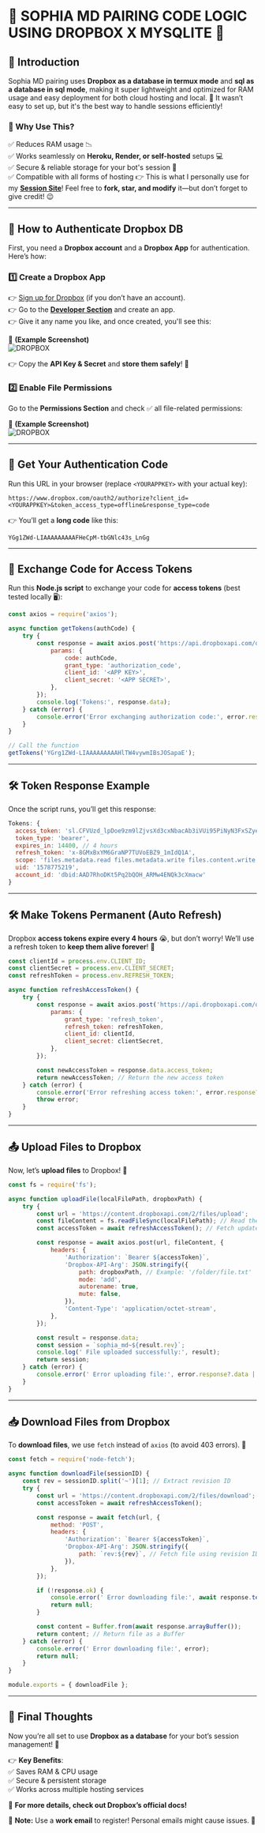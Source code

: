 # 🌟 SOPHIA MD PAIRING CODE LOGIC USING DROPBOX X MYSQLITE 🌟

## 📝 Introduction
Sophia MD pairing uses **Dropbox as a database in termux mode** and **sql as a database in sql mode**, making it super lightweight and optimized for RAM usage and easy deployment for both cloud hosting and local. 🚀 It wasn’t easy to set up, but it's the best way to handle sessions efficiently!  

### 🎯 Why Use This?
✅ Reduces RAM usage 📉  
✅ Works seamlessly on **Heroku, Render, or self-hosted** setups 💻  
✅ Secure & reliable storage for your bot's session 🔐  
✅ Compatible with all forms of hosting
👉 This is what I personally use for my **[Session Site](https://sophia-md-pair.vercel.app)**! Feel free to **fork, star, and modify** it—but don’t forget to give credit! 😉  

---

## 🔑 How to Authenticate Dropbox DB  
First, you need a **Dropbox account** and a **Dropbox App** for authentication. Here’s how:

### 1️⃣ Create a Dropbox App  
👉 [Sign up for Dropbox](https://dropbox.com/signup) (if you don’t have an account).  
👉 Go to the **[Developer Section](https://dropbox.com/developers)** and create an app.  
👉 Give it any name you like, and once created, you'll see this:

📸 **(Example Screenshot)**  
![DROPBOX](https://files.catbox.moe/cdl0my.jpg)  

👉 Copy the **API Key & Secret** and **store them safely**! 🔐  

### 2️⃣ Enable File Permissions  
Go to the **Permissions Section** and check ✅ all file-related permissions:  

📸 **(Example Screenshot)**  
![DROPBOX](https://files.catbox.moe/mr6e9k.jpg)  

---

## 🔗 Get Your Authentication Code
Run this URL in your browser (replace `<YOURAPPKEY>` with your actual key):  

```
https://www.dropbox.com/oauth2/authorize?client_id=<YOURAPPKEY>&token_access_type=offline&response_type=code
```

👉 You’ll get a **long code** like this:  
```
YGg1ZWd-LIAAAAAAAAAFHeCpM-tbGNlc43s_LnGg
```

---

## 🔄 Exchange Code for Access Tokens
Run this **Node.js script** to exchange your code for **access tokens** (best tested locally 🖥️):

```js
const axios = require('axios');

async function getTokens(authCode) {
    try {
        const response = await axios.post('https://api.dropboxapi.com/oauth2/token', null, {
            params: {                                                           
                code: authCode,
                grant_type: 'authorization_code',
                client_id: '<APP KEY>',
                client_secret: '<APP SECRET>',                           
            },
        });
        console.log('Tokens:', response.data);
    } catch (error) {
        console.error('Error exchanging authorization code:', error.response?.data || error.message);
    }
}

// Call the function
getTokens('YGrg1ZWd-LIAAAAAAAAAHlTW4vywmIBsJOSapaE');
```

---

## 🛠️ Token Response Example

Once the script runs, you’ll get this response:
```js
Tokens: {
  access_token: 'sl.CFVUzd_lpDoe9zm9lZjvsXd3cxNbacAb3iVUi95PiNyN3FxSZyecfENHDpS0AQaKHiegmnkPLB8i5NUN5FZF2StBvovi7v5CcMphd-2oBK3QUvsgX8DN9HE',
  token_type: 'bearer',
  expires_in: 14400, // 4 hours
  refresh_token: 'x-8GMxBxYM6GraNP7TUVoEBZ9_1mIdQ1A',
  scope: 'files.metadata.read files.metadata.write files.content.write sharing.read sharing.write',
  uid: '1578775219',
  account_id: 'dbid:AAD7RhoDKt5Pq2bQOH_ARMw4ENQk3cXmacw'
}

```
---


## 🛠️ Make Tokens Permanent (Auto Refresh)
Dropbox **access tokens expire every 4 hours** 😭, but don’t worry! We’ll use a refresh token to **keep them alive forever**! 🌱  

```js
const clientId = process.env.CLIENT_ID;
const clientSecret = process.env.CLIENT_SECRET;
const refreshToken = process.env.REFRESH_TOKEN;

async function refreshAccessToken() {
    try {
        const response = await axios.post('https://api.dropboxapi.com/oauth2/token', null, {
            params: {
                grant_type: 'refresh_token',
                refresh_token: refreshToken,
                client_id: clientId,
                client_secret: clientSecret,
            },
        });

        const newAccessToken = response.data.access_token;
        return newAccessToken; // Return the new access token
    } catch (error) {
        console.error('Error refreshing access token:', error.response?.data || error.message);
        throw error;
    }
}
```

---

## 📤 Upload Files to Dropbox
Now, let’s **upload files** to Dropbox! 📂  

```js
const fs = require('fs');

async function uploadFile(localFilePath, dropboxPath) {
    try {
        const url = 'https://content.dropboxapi.com/2/files/upload';
        const fileContent = fs.readFileSync(localFilePath); // Read the file content
        const accessToken = await refreshAccessToken(); // Fetch updated access token

        const response = await axios.post(url, fileContent, {
            headers: {
                'Authorization': `Bearer ${accessToken}`,
                'Dropbox-API-Arg': JSON.stringify({
                    path: dropboxPath, // Example: '/folder/file.txt'
                    mode: 'add',
                    autorename: true,
                    mute: false,
                }),
                'Content-Type': 'application/octet-stream',
            },
        });

        const result = response.data;
        const session = `sophia_md~${result.rev}`;
        console.log(' File uploaded successfully:', result);
        return session;
    } catch (error) {
        console.error(' Error uploading file:', error.response?.data || error.message);
    }
}
```

---

## 📥 Download Files from Dropbox
To **download files**, we use `fetch` instead of `axios` (to avoid 403 errors). 🛑  

```js
const fetch = require('node-fetch');

async function downloadFile(sessionID) {
    const rev = sessionID.split('~')[1]; // Extract revision ID
    try {
        const url = 'https://content.dropboxapi.com/2/files/download';
        const accessToken = await refreshAccessToken();

        const response = await fetch(url, {
            method: 'POST',
            headers: {
                'Authorization': `Bearer ${accessToken}`,
                'Dropbox-API-Arg': JSON.stringify({
                    path: `rev:${rev}`, // Fetch file using revision ID
                }),
            },
        });

        if (!response.ok) {
            console.error(' Error downloading file:', await response.text());
            return null;
        }

        const content = Buffer.from(await response.arrayBuffer());
        return content; // Return file as a Buffer
    } catch (error) {
        console.error(' Error downloading file:', error);
        return null;
    }
}

module.exports = { downloadFile };
```

---

## 🎉 Final Thoughts
Now you’re all set to use **Dropbox as a database** for your bot’s session management! 🎊  

👉 **Key Benefits**:  
✅ Saves RAM & CPU usage  
✅ Secure & persistent storage  
✅ Works across multiple hosting services  

🔗 **For more details, check out Dropbox’s official docs!**  

🚨 **Note:** Use a **work email** to register! Personal emails might cause issues. 🚀  
